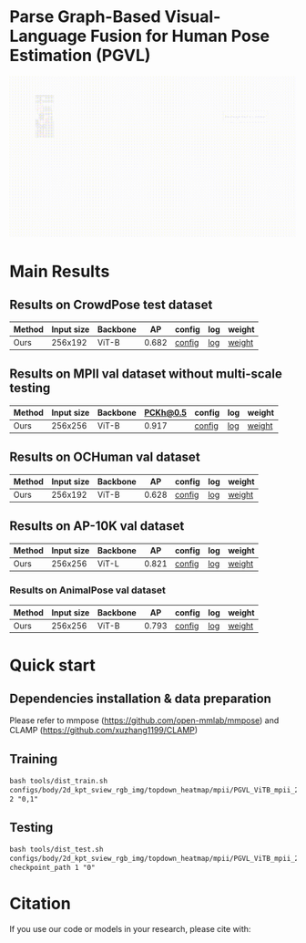 # Parse Graph-Based Visual-Language Fusion for Human Pose Estimation (PGVL)

![Illustrating the architecture of the proposed PGVL](figs/overview.gif)
# Main Results
## Results on CrowdPose test dataset
| Method            | Input size | Backbone |    AP |config|log|weight|
|--------------------|------------|--------|-------|----|----|-------|
| Ours    |    256x192   |   ViT-B | 0.682  |[config](PGVL/configs/body/2d_kpt_sview_rgb_img/topdown_heatmap/crowdpose/PGVL_ViTB_crowdpose_256X192.py)|[log](https://huggingface.co/shhibbnglulul/PGVL/blob/main/20250415_053751.log)|[weight](https://huggingface.co/shhibbnglulul/PGVL/blob/main/best_AP_epoch_210.pth)

## Results on MPII val dataset without multi-scale testing
| Method            | Input size | Backbone |    PCKh@0.5 |config|log|weight|
|--------------------|------------|--------|-------|----|----|-------|
| Ours    |    256x256   |   ViT-B | 0.917  |[config](PGVL/configs/body/2d_kpt_sview_rgb_img/topdown_heatmap/mpii/PGVL_ViTB_mpii_256x256.py)|[log](https://huggingface.co/shhibbnglulul/PGVL/blob/main/20250403_111605.log)|[weight](https://huggingface.co/shhibbnglulul/PGVL/blob/main/best_PCKh_epoch_210.pth)

## Results on OCHuman val dataset
| Method            | Input size | Backbone |   AP |config|log|weight|
|--------------------|------------|--------|-------|----|----|-------|
| Ours    |    256x192   |   ViT-B | 0.628  |[config](PGVL/configs/body/2d_kpt_sview_rgb_img/topdown_heatmap/ochuman/PGVL_ViTB_OCHuman_256x192.py)|[log](https://huggingface.co/shhibbnglulul/PGVL/blob/main/20250405_021127.log)|[weight](https://huggingface.co/shhibbnglulul/PGVL/blob/main/best_AP_epoch_210.pth)


## Results on AP-10K val dataset
| Method            | Input size | Backbone |    AP |config|log|weight|
|--------------------|------------|--------|-------|----|----|-------|
| Ours    |    256x256   |   ViT-L | 0.821  |[config](PGVL/configs/animal/2d_kpt_sview_rgb_img/topdown_heatmap/ap10k/PGVL_ViTL_ap10k_256x256.py)|[log](https://huggingface.co/shhibbnglulul/PGVL/blob/main/20250412_112030.log)|[weight](https://huggingface.co/shhibbnglulul/PGVL/blob/main/best_AP_epoch_140.pth)

### Results on AnimalPose val dataset
| Method            | Input size | Backbone |    AP |config|log|weight|
|--------------------|------------|--------|-------|----|----|-------|
| Ours    |    256x256   |   ViT-B | 0.793  |[config](PGVL/configs/animal/2d_kpt_sview_rgb_img/topdown_heatmap/animalpose/PGVL_ViTB_animalpose_256x256.py)|[log](https://huggingface.co/shhibbnglulul/PGVL/blob/main/20250412_154812.log)|[weight](https://huggingface.co/shhibbnglulul/PGVL/blob/main/best_AP_epoch_200.pth)



# Quick start
## Dependencies installation & data preparation
Please refer to mmpose (https://github.com/open-mmlab/mmpose) and CLAMP (https://github.com/xuzhang1199/CLAMP)

## Training
```
bash tools/dist_train.sh configs/body/2d_kpt_sview_rgb_img/topdown_heatmap/mpii/PGVL_ViTB_mpii_256x256.py 2 "0,1"
```

## Testing
```
bash tools/dist_test.sh  configs/body/2d_kpt_sview_rgb_img/topdown_heatmap/mpii/PGVL_ViTB_mpii_256x256.py checkpoint_path 1 "0"
```


# Citation
If you use our code or models in your research, please cite with:
<!-- ```
@article{PGBS,
	title={Human Pose Estimation via Parse Graph of Body Structure},
	author={Liu, Shibang and Xie, Xuemei and Shi, Guangming},
	journal=TCSVT,
	year={2024},
	publisher={IEEE}
}

```  -->
